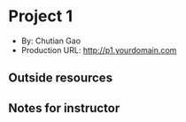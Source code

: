 # Project 1
+ By: Chutian Gao
+ Production URL: <http://p1.yourdomain.com>

## Outside resources


## Notes for instructor
